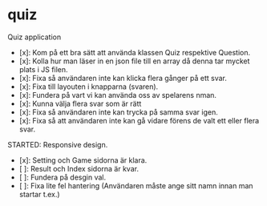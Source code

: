# quiz
Quiz application


- [x]: Kom på ett bra sätt att använda klassen Quiz respektive Question.
- [x]: Kolla hur man läser in en json file till en array då denna tar mycket plats i JS filen. 
- [x]: Fixa så användaren inte kan klicka flera gånger på ett svar. 
- [x]: Fixa till layouten i knapparna (svaren). 
- [x]: Fundera på vart vi kan använda oss av spelarens nman. 
- [x]: Kunna välja flera svar som är rätt
- [x]: Fixa så användaren inte kan trycka på samma svar igen. 
- [x]: Fixa så att användaren inte kan gå vidare förens de valt ett eller flera svar. 

STARTED: Responsive design. 
- [x]: Setting och Game sidorna är klara.
- [ ]: Result och Index sidorna är kvar.
- [ ]: Fundera på desgin val. 
- [ ]: Fixa lite fel hantering (Användaren måste ange sitt namn innan man startar t.ex.)
